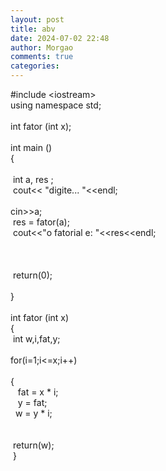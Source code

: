 ```yaml
---
layout: post
title: abv
date: 2024-07-02 22:48
author: Morgao
comments: true
categories:
---
```

#include &lt;iostream&gt;<br />
using namespace std;<br />
<br />
int fator (int x);<br />
<br />
int main ()<br />
{<br />
<br />
<span style="white-space: pre;"> </span>int a, res ;<br />
<span style="white-space: pre;"> </span>cout&lt;&lt; "digite... "&lt;&lt;endl;<br />
<span style="white-space: pre;"> </span>cin&gt;&gt;a;<br />
<span style="white-space: pre;"> </span>res = fator(a);<br />
<span style="white-space: pre;"> </span>cout&lt;&lt;"o fatorial e: "&lt;&lt;res&lt;&lt;endl;<br />
<span style="white-space: pre;"> </span><br />
<br />
<span style="white-space: pre;"> </span><br />
<span style="white-space: pre;"> </span>return(0);<br />
<span style="white-space: pre;"> </span><br />
}<br />
<br />
int fator (int x)<br />
{<br />
<span style="white-space: pre;"> </span>int w,i,fat,y;<br />
<span style="white-space: pre;"> </span>for(i=1;i&lt;=x;i++)<br />
<span style="white-space: pre;"> </span>{<br />
&nbsp; <span style="white-space: pre;"> </span>fat = x * i;<br />
&nbsp; <span style="white-space: pre;"> </span>y = fat;<br />
&nbsp;<span style="white-space: pre;"> </span>w = y * i;<br />
<br />
<span style="white-space: pre;"> </span><br />
<span style="white-space: pre;"> </span>return(w);<br />
<span style="white-space: pre;"> </span>}<br />
<br />
